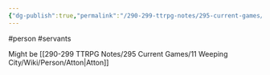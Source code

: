 ```yaml
---
{"dg-publish":true,"permalink":"/290-299-ttrpg-notes/295-current-games/11-weeping-city/wiki/person/shadowborn/"}
---
```



#person #servants 

Might be [[290-299 TTRPG Notes/295 Current Games/11 Weeping City/Wiki/Person/Atton\|Atton]]